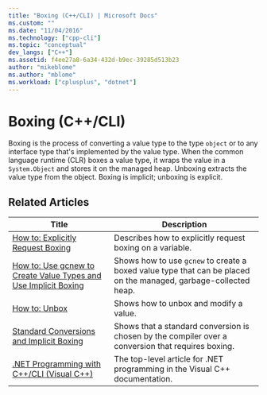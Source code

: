 ```yaml
---
title: "Boxing (C++/CLI) | Microsoft Docs"
ms.custom: ""
ms.date: "11/04/2016"
ms.technology: ["cpp-cli"]
ms.topic: "conceptual"
dev_langs: ["C++"]
ms.assetid: f4ee27a8-6a34-432d-b9ec-39285d513b23
author: "mikeblome"
ms.author: "mblome"
ms.workload: ["cplusplus", "dotnet"]
---
```

# Boxing (C++/CLI)

Boxing is the process of converting a value type to the type `object` or to any interface type that's implemented by the value type. When the common language runtime (CLR) boxes a value type, it wraps the value in a `System.Object` and stores it on the managed heap. Unboxing extracts the value type from the object. Boxing is implicit; unboxing is explicit.

## Related Articles

|Title|Description|
|-----------|-----------------|
|[How to: Explicitly Request Boxing](../dotnet/how-to-explicitly-request-boxing.md)|Describes how to explicitly request boxing on a variable.|
|[How to: Use gcnew to Create Value Types and Use Implicit Boxing](../dotnet/how-to-use-gcnew-to-create-value-types-and-use-implicit-boxing.md)|Shows how to use `gcnew` to create a boxed value type that can be placed on the managed, garbage-collected heap.|
|[How to: Unbox](../dotnet/how-to-unbox.md)|Shows how to unbox and modify a value.|
|[Standard Conversions and Implicit Boxing](../dotnet/standard-conversions-and-implicit-boxing.md)|Shows that a standard conversion is chosen by the compiler over a conversion that requires boxing.|
|[.NET Programming with C++/CLI (Visual C++)](../dotnet/dotnet-programming-with-cpp-cli-visual-cpp.md)|The top-level article for .NET programming in the Visual C++ documentation.|